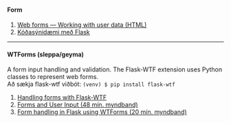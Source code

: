 #### Form 
1. [Web forms — Working with user data (HTML)](https://developer.mozilla.org/en-US/docs/Learn/Forms)
1. [Kóðasýnidæmi með Flask](https://github.com/vefthroun/Verkefni/tree/main/Synidaemi/FORM)
<!-- 1. [flask.Request](https://tedboy.github.io/flask/generated/generated/flask.Request.html) -->
 
---

#### WTForms (sleppa/geyma)
A form input handling and validation. The Flask-WTF extension uses Python classes to represent web forms. <br>
Að sækja flask-wtf viðbót: `(venv) $ pip install flask-wtf`

1. [Handling forms with Flask-WTF](http://exploreflask.com/en/latest/forms.html)
1. [Forms and User Input (48 mín. myndband)](https://www.youtube.com/watch?v=UIJKdCIEXUQ)
1. [Form handling in Flask using WTForms (20 mín. myndband)](https://www.youtube.com/watch?v=eu0tg4vgFr4)

<!--
* [The Flask Mega-Tutorial Part III: Web Forms](https://blog.miguelgrinberg.com/post/the-flask-mega-tutorial-part-iii-web-forms)
-->